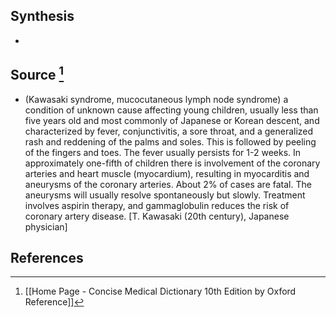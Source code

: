## Synthesis
- 
## Source [^1]
- (Kawasaki syndrome, mucocutaneous lymph node syndrome) a condition of unknown cause affecting young children, usually less than five years old and most commonly of Japanese or Korean descent, and characterized by fever, conjunctivitis, a sore throat, and a generalized rash and reddening of the palms and soles. This is followed by peeling of the fingers and toes. The fever usually persists for 1-2 weeks. In approximately one-fifth of children there is involvement of the coronary arteries and heart muscle (myocardium), resulting in myocarditis and aneurysms of the coronary arteries. About 2% of cases are fatal. The aneurysms will usually resolve spontaneously but slowly. Treatment involves aspirin therapy, and gammaglobulin reduces the risk of coronary artery disease. \[T. Kawasaki (20th century), Japanese physician]
## References

[^1]: [[Home Page - Concise Medical Dictionary 10th Edition by Oxford Reference]]